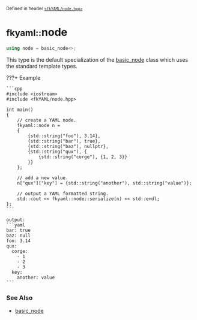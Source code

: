 <small>Defined in header [`<fkYAML/node.hpp>`](https://github.com/fktn-k/fkYAML/blob/develop/include/fkYAML/node.hpp)</small>

# <small>fkyaml::</small>node

```cpp
using node = basic_node<>;
```

This type is the default specialization of the [basic_node](index.md) class which uses the standard template types.  

???+ Example

    ```cpp
    #include <iostream>
    #include <fkYAML/node.hpp>

    int main()
    {
        // create a YAML node.
        fkyaml::node n =
        {
            {std::string("foo"), 3.14},
            {std::string("bar"), true},
            {std::string("baz"), nullptr},
            {std::string("qux"), {
                {std::string("corge"), {1, 2, 3}}
            }}
        };

        // add a new value.
        n["qux"]["key"] = {std::string("another"), std::string("value")};

        // output a YAML formatted string.
        std::cout << fkyaml::node::serialize(n) << std::endl;
    };
    ```

    output:
    ```yaml
    bar: true
    baz: null
    foo: 3.14
    qux:
      corge:
        - 1
        - 2
        - 3
      key:
        another: value
    ```

### **See Also**

* [basic_node](index.md)